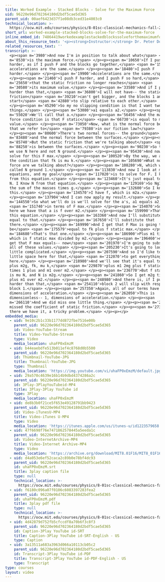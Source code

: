 ```yaml
---
title: Worked Example - Stacked Blocks - Solve for the Maximum Force
uid: 96220e96d702364180d2bdf5cae5d365
parent_uid: 00aef6423d37f1e08db3ced31e4003c0
technical_location: >-
  https://ocw.mit.edu/courses/physics/8-01sc-classical-mechanics-fall-2016/week-2-newtons-laws/ps.2.2-worked-example-pushing-stacked-blocks/worked-example-stacked-blocks-solve-for-the-maximum-force
short_url: worked-example-stacked-blocks-solve-for-the-maximum-force
inline_embed_id: 74864419workedexamplestackedblockssolveforthemaximumforce86112078
about_this_resource_text: '<p><strong>Instructor:</strong> Dr. Peter Dourmashkin</p>'
related_resources_text: ''
transcript: >-
  <p><span m='3980'>And now I'm in position to talk about what</span> <span
  m='8530'>is the maximum force.</span> </p><p><span m='10650'>If I push F
  harder, as if I push F and the blocks go together,</span> <span m='15810'>the
  accelerations are the same.</span> </p><p><span m='18480'>I push F
  harder.</span> </p><p><span m='19900'>Accelerations are the same.</span>
  </p><p><span m='21460'>I push F harder, and I push F so hard,</span> <span
  m='25650'>that the static friction no longer reaches</span> <span
  m='30580'>its maximum value.</span> </p><p><span m='33580'>And if I push F
  harder than that,</span> <span m='36800'>I will not have-- the static
  friction</span> <span m='39210'>can't get bigger, and the blocks 1 and 2 will
  start</span> <span m='42880'>to slip relative to each other.</span>
  </p><p><span m='45290'>So my no slipping condition is that I want two
  things.</span> </p><p><span m='53080'>a1 equals a2.</span> </p><p><span
  m='55020'>We'll call that a.</span> </p><p><span m='56456'>And the maximum
  force condition is that F static</span> <span m='66730'>is equal to maximum
  value.</span> </p><p><span m='73050'>Now, what is the normal force between
  that we refer to</span> <span m='79380'>in our fiction law?</span>
  </p><p><span m='80600'>There's two normal forces-- the ground</span> <span
  m='83480'>and the normal force between the surfaces.</span> </p><p><span
  m='85740'>But the static friction that we're talking about</span> <span
  m='88250'>is between the surfaces.</span> </p><p><span m='90230'>So that's why
  we use N here and not N ground.</span> </p><p><span m='95430'>And now I can
  solve for this F max.</span> </p><p><span m='100520'>By the way, we also have
  the condition that fk is mu k.</span> </p><p><span m='105690'>What normal
  force are we talking about?</span> </p><p><span m='108280'>N, which we've
  called N ground 1.</span> </p><p><span m='113830'>And now I look at my
  equations, and my goal</span> <span m='117020'>is to solve for F. I know Ng1
  from this equation.</span> </p><p><span m='123460'>It's just equal to M1g plus
  N. I Know N from that equation.</span> </p><p><span m='129169'>So Ng1 is just
  the sum of the masses times g.</span> </p><p><span m='132600'>So I know
  this.</span> </p><p><span m='134570'>I have f, which is m2a.</span>
  </p><p><span m='137904'>And I can now apply my result.</span> </p><p><span
  m='144550'>So what we'll do is we'll solve for the a's, a1 equals a2,</span>
  <span m='151740'>in terms of F max.</span> </p><p><span m='154070'>So over
  here we have that a is f over m2.</span> </p><p><span m='159990'>That's from
  this equation.</span> </p><p><span m='163360'>And now I'll substitute a1 is
  equal to that.</span> </p><p><span m='167650'>I'll substitute that
  there.</span> </p><p><span m='169990'>And I get that F Max is going to
  be</span> <span m='175579'>equal to fk plus f static max.</span> </p><p><span
  m='184680'>That's that one.</span> </p><p><span m='186900'>Plus m1 times a1,
  which is f static max divided by m2.</span> </p><p><span m='196460'>And so I
  get that F max equals-- now</span> <span m='201970'>I'm going to substitute in
  all of these values.</span> </p><p><span m='205230'>It's going to look a
  little complicated.</span> </p><p><span m='207590'>And so I'd like to have a
  little space here for that,</span> <span m='212070'>to get everything in
  here.</span> </p><p><span m='218980'>And we'll see that it's equal to mu k m1
  plus m2g, fk, mu k,</span> <span m='229870'>plus m1 2mg plus f static max
  times 1 plus and m1 over m2.</span> </p><p><span m='236770'>But f static max
  is mu N, and N is m2g.</span> </p><p><span m='241860'>So I get m2g times 1
  plus m1 over m2.</span> </p><p><span m='248980'>And there is, if I push any
  harder than that,</span> <span m='254110'>block 2 will slip with respect to
  block 1.</span> </p><p><span m='257350'>Again, all of our terms have the
  dimensions of acceleration.</span> </p><p><span m='262050'>This is
  dimensionless-- 1, dimensions of acceleration.</span> </p><p><span
  m='266110'>And we did miss one little thing.</span> </p><p><span m='269150'>We
  missed the coefficient of static friction.</span> </p><p><span m='273820'>And
  there we have it, a tricky problem.</span> </p><p></p>
embedded_media:
  - uid: 9e10c2b1c33b1177dd872fbe7516e00b
    parent_uid: 96220e96d702364180d2bdf5cae5d365
    id: Video-YouTube-Stream
    title: Video-YouTube-Stream
    type: Video
    media_location: uhaFP0xEmzM
  - uid: b44eaebdfe513b011ef4c8768d0b5500
    parent_uid: 96220e96d702364180d2bdf5cae5d365
    id: Thumbnail-YouTube-JPG
    title: Thumbnail-YouTube-JPG
    type: Thumbnail
    media_location: 'https://img.youtube.com/vi/uhaFP0xEmzM/default.jpg'
  - uid: 29a570c4639e16b14b9dbd4374286a2c
    parent_uid: 96220e96d702364180d2bdf5cae5d365
    id: 3Play-3PlayYouTubeid-MP4
    title: 3Play-3Play YouTube id
    type: 3Play
    media_location: uhaFP0xEmzM
  - uid: de8b3b0f21ce5f653e49128791bb9423
    parent_uid: 96220e96d702364180d2bdf5cae5d365
    id: Video-iTunesU-MP4
    title: Video-iTunes U-MP4
    type: Video
    media_location: 'https://itunes.apple.com/us/itunes-u/id1223579658'
  - uid: 47f6698f76e7471862578445a5eeda1c
    parent_uid: 96220e96d702364180d2bdf5cae5d365
    id: Video-InternetArchive-MP4
    title: Video-Internet Archive-MP4
    type: Video
    media_location: 'https://archive.org/download/MIT8.01F16/MIT8_01F16_W02PS01v02_2_360p.mp4'
  - uid: d4a053e6ef52caca2c89b0e78bf4dc93
    parent_uid: 96220e96d702364180d2bdf5cae5d365
    id: uhaFP0xEmzM.srt
    title: 3play caption file
    type: null
    technical_location: >-
      https://ocw.mit.edu/courses/physics/8-01sc-classical-mechanics-fall-2016/week-2-newtons-laws/ps.2.2-worked-example-pushing-stacked-blocks/worked-example-stacked-blocks-solve-for-the-maximum-force/uhaFP0xEmzM.srt
  - uid: f6180c096a07f0106c6083397283fea2
    parent_uid: 96220e96d702364180d2bdf5cae5d365
    id: uhaFP0xEmzM.pdf
    title: 3play pdf file
    type: null
    technical_location: >-
      https://ocw.mit.edu/courses/physics/8-01sc-classical-mechanics-fall-2016/week-2-newtons-laws/ps.2.2-worked-example-pushing-stacked-blocks/worked-example-stacked-blocks-solve-for-the-maximum-force/uhaFP0xEmzM.pdf
  - uid: 4d42879d752fb5cfccdf8a70b6f3c8f3
    parent_uid: 96220e96d702364180d2bdf5cae5d365
    id: Caption-3Play YouTube id-SRT
    title: Caption-3Play YouTube id-SRT-English - US
    type: Caption
  - uid: 3a13511a683a3963d066a10113cb05c2
    parent_uid: 96220e96d702364180d2bdf5cae5d365
    id: Transcript-3Play YouTube id-PDF
    title: Transcript-3Play YouTube id-PDF-English - US
    type: Transcript
type: courses
layout: video
---
```

